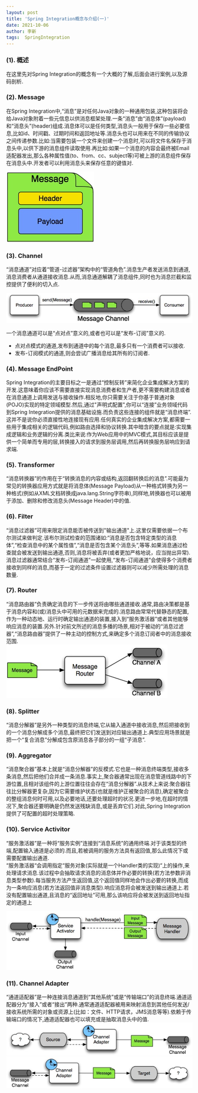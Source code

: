 ```yaml
---
layout: post
title: 'Spring Integration概念与介绍(一)' 
date: 2021-10-06
author: 李新
tags:  SpringIntegration
---
```


### (1). 概述
在这里先对Spring Integration的概念有一个大概的了解,后面会进行案例,以及源码剖析.

### (2). Message
在Spring Integration中,“消息”是对任何Java对象的一种通用包装,这种包装将会给Java对象附着一些元信息以供消息框架处理.一条“消息”由“消息体”(payload)和“消息头”(header)组成.消息体可以是任何类型,消息头一般用于保存一些必要信息,比如id、时间戳、过期时间和返回地址等.消息头也可以用来在不同的传输协议之间传递参数.比如:当需要包装一个文件来创建一个消息时,可以将文件名保存于消息头中,以供下游的消息组件读取使用.再比如:如果一个消息的内容会最终被Email适配器发出,那么各种属性值(to、from、cc、subject等)可被上游的消息组件保存在消息头中.开发者可以利用消息头来保存任意的键值对.  

!["Message"](/assets/spring-integration/imgs/spring-integration-message.jpeg)

### (3). Channel
“消息通道”对应着“管道-过滤器”架构中的“管道角色”.消息生产者发送消息到通道,消息消费者从通道接收消息.从而,消息通道解耦了消息组件,同时也为消息拦截和监控提供了便利的切入点.  

!["Message Channel"](/assets/spring-integration/imgs/spring-integration-channel.jpeg)

一个消息通道可以是“点对点”意义的,或者也可以是“发布-订阅”意义的.  
+ 点对点模式的通道,发布到通道中的每个消息,最多只有一个消费者可以接收.
+ 发布-订阅模式的通道,则会尝试广播消息给其所有的订阅者.   

### (4). Message EndPoint
Spring Integration的主要目标之一是通过“控制反转”来简化企业集成解决方案的开发.这意味着你应该不需要直接实现消息消费者和生产者,更不需要构建消息或者在消息通道上调用发送与接收操作.相反地,你只需要关注于你基于普通对象(POJO)实现的特定领域模型.然后,通过"声明式配置",你可以“连接”业务领域代码到Spring Integration提供的消息基础设施.而负责这些连接的组件就是“消息终端”.这并不是说你必须直接性地连接现有应用.任何真实的企业集成解决方案,都需要一些用于集成相关的逻辑代码,例如路由选择和协议转换.其中暗含的要点就是:实现集成逻辑和业务逻辑的分离.类比来说:作为Web应用中的MVC模式,其目标应该是提供一个简单而专用的层,转换接入的请求到服务层调用,然后再转换服务层响应到请求端.

### (5). Transformer
“消息转换器”的作用在于“转换消息的内容或结构,返回翻转换后的消息”.可能最为常见的转换器应用方式就是将消息体(Message Payload)从一种格式转换为另一种格式(例如从XML文档转换成java.lang.String字符串),同样地,转换器也可以被用于添加、删除和修改消息头(Message Header)中的值.  

### (6). Filter
“消息过滤器”可用来限定消息能否被传送到"输出通道"上.这里仅需要依据一个布尔测试来做判定.该布尔测试检查的范围诸如:“消息是否包含特定类型的消息体”,“检查消息中的某个属性值”,“消息是否包含某个消息头”,等等.如果消息通过检查就会被发送到输出通道,否则,消息将被丢弃(或者更加严格地说，应当抛出异常).消息过滤器通常结合“发布-订阅通道”一起使用,“发布-订阅通道”会使得多个消费者接收到同样的消息,而基于一定的过滤条件设置过滤器则可以减少所需处理的消息数量. 

### (7). Router
“消息路由器”负责确定消息的下一步传送将由哪些通道接收.通常,路由决策都是基于消息内容和(或)消息头中可用的元数据来完成的.消息路由常常代替静态的配置,作为一种动态地、运行时确定输出通道的装置,接入到“服务激活器”或者其他能够响应消息的装置.另外.针对前文所述的消息多播的场景,相对于被动的“消息过滤器”,“消息路由器”提供了一种主动的控制方式,来确定多个消息订阅者中的消息接收范围.  
!["Route"](/assets/spring-integration/imgs/spring-integration-route.jpeg)
### (8). Splitter
“消息分解器”是另外一种类型的消息终端,它从输入通道中接收消息,然后把接收到的一个消息分解成多个消息,最终把它们发送到对应输出通道上.典型应用场景就是把一个“复合消息”分解成包含原消息各子部分的一组“子消息”.  

### (9). Aggregator
“消息聚合器”基本上就是“消息分解器”的反模式.它也是一种消息终端类型,接收多条消息,然后把他们合并成一条消息.事实上,聚合器通常出现在消息管道线路中的下游位置,且相对该组件的上游位置往往会存在“消息分解器”.从技术上来说:聚合器往往比分解器更复杂,因为它需要维护状态(也就是维护正被聚合的消息),确定被聚合的整组消息何时可用,以及必要地话,还要处理超时的状况.更进一步地,在超时的情况下,聚合器还要明确是仍然发送残缺消息,或是丢弃它们.对此,Spring Integration提供了可配置的超时处理策略.  

### (10). Service Activitor
“服务激活器”是一种将“服务实例”连接到“消息系统”的通用终端.对于该类型的终端,配置输入通道是必须的.而且,若被调用的服务方法具有返回值,那么此情况下或需要配置输出通道.       
“服务激活器“会调用指定“服务对象(实际就是一个Handler类的实现)“上的操作,来处理请求消息.该过程中会抽取请求消息的消息体并作必要的转换(若方法参数非消息类型参数).每当服务方法产生返回值,这个返回值同样地会作出必要的转换,而成为一条响应消息(若方法返回值非消息类型).响应消息将会被发送到输出通道上.若没有配置输出通道,且消息的“返回地址”可用,那么该响应将会被发送到返回地址指定的通道上

!["Service Activitor"](/assets/spring-integration/imgs/spring-integration-service-activitor.jpeg)

### (11). Channel Adapter
“通道适配器”是一种连接消息通道到“其他系统”或是“传输端口”的消息终端.通道适配器分为“接入”或者“接出”两种.通常通道适配器被用来映射消息到其他任何发送/接收系统所需的对象或资源上(比如：文件、HTTP请求，JMS消息等等).依赖于传输端口的情况下,通道适配器也可以填充或是抽取消息头中的值.  
!["接入型通道适配器连接源系统到消息系统中"](/assets/spring-integration/imgs/spring-integration-channel-adapter-1.jpeg)      
!["接出型通道适配器连接消息系统到目标系统中"](/assets/spring-integration/imgs/spring-integration-channel-adapter-2.jpeg)   
